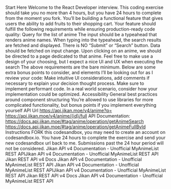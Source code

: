 Start Here
Welcome to the React Developer interview. This coding exercise should take you no more than 4 hours, but you have 24 hours to complete from the moment you fork.
You’ll be building a functional feature that gives users the ability to add fruits to their shopping cart. Your feature should fulfill the following requirements while ensuring production-ready code quality:
Query for the list of anime
The input should be a typeahead that renders anime names. When typing into the typeahead, the search results are fetched and displayed. There is NO “Submit” or “Search” button. Data should be fetched on input change.
Upon clicking on an anime, we should be directed to a page dedicated to that anime.
Feel free to make use a design of your choosing, but I expect a nice UI and UX when executing the search
The above requirements are the bare minimum. Below are some extra bonus points to consider, and elements I’ll be looking out for as I review your code:
Make intuitive UI considerations, add comments if necessary to explain your decision thought process.
Make sure to implement performant code. In a real world scenario, consider how your implementation could be optimized.
Accessibility
General best practices around component structuring
You’re allowed to use libraries for more complicated functionality, but bonus points if you implement everything yourself
API Url
https://api.jikan.moe/v4/anime?q= https://api.jikan.moe/v4/anime/{id}/full
API Documentation: https://docs.api.jikan.moe/#tag/anime/operation/getAnimeSearch https://docs.api.jikan.moe/#tag/anime/operation/getAnimeFullById
Instructions
FORK this codesandbox, you may need to create an account on codesandbox.io.
You have 24 hours to complete the exercise and send your new codesandbox url back to me. Submissions past the 24 hour period will not be considered.
Jikan API v4 Documentation - Unofficial MyAnimeList REST APIJikan API v4 Documentation - Unofficial MyAnimeList REST API
Jikan REST API v4 Docs
Jikan API v4 Documentation - Unofficial MyAnimeList REST API
Jikan API v4 Documentation - Unofficial MyAnimeList REST APIJikan API v4 Documentation - Unofficial MyAnimeList REST API
Jikan REST API v4 Docs
Jikan API v4 Documentation - Unofficial MyAnimeList REST API
